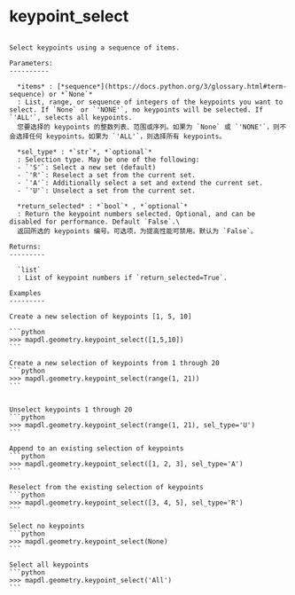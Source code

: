 # keypoint_select

````{method} Geometry.keypoint_select(items, sel_type='S', return_selected=False)

Select keypoints using a sequence of items.

Parameters:
----------

  *items* : [*sequence*](https://docs.python.org/3/glossary.html#term-sequence) or *`None`*
  : List, range, or sequence of integers of the keypoints you want to select. If `None` or `'NONE'`, no keypoints will be selected. If `'ALL'`, selects all keypoints.
  您要选择的 keypoints 的整数列表、范围或序列。如果为 `None` 或 `'NONE'`，则不会选择任何 keypoints。如果为 `'ALL'`，则选择所有 keypoints。

  *sel_type* : *`str`*, *`optional`*
  : Selection type. May be one of the following:
  - `'S'`: Select a new set (default)
  - `'R'`: Reselect a set from the current set.
  - `'A'`: Additionally select a set and extend the current set.
  - `'U'`: Unselect a set from the current set.

  *return_selected* : *`bool`* , *`optional`*
  : Return the keypoint numbers selected. Optional, and can be disabled for performance. Default `False`.\
  返回所选的 keypoints 编号。可选项，为提高性能可禁用。默认为 `False`。

Returns:
---------

  `list`
  : List of keypoint numbers if `return_selected=True`.

Examples
---------

Create a new selection of keypoints [1, 5, 10]

```python
>>> mapdl.geometry.keypoint_select([1,5,10])
```

Create a new selection of keypoints from 1 through 20
```python
>>> mapdl.geometry.keypoint_select(range(1, 21))
```


Unselect keypoints 1 through 20
```python
>>> mapdl.geometry.keypoint_select(range(1, 21), sel_type='U')
```

Append to an existing selection of keypoints
```python
>>> mapdl.geometry.keypoint_select([1, 2, 3], sel_type='A')
```

Reselect from the existing selection of keypoints
```python
>>> mapdl.geometry.keypoint_select([3, 4, 5], sel_type='R')
```

Select no keypoints
```python
>>> mapdl.geometry.keypoint_select(None)
```

Select all keypoints
```python
>>> mapdl.geometry.keypoint_select('All')
```


````